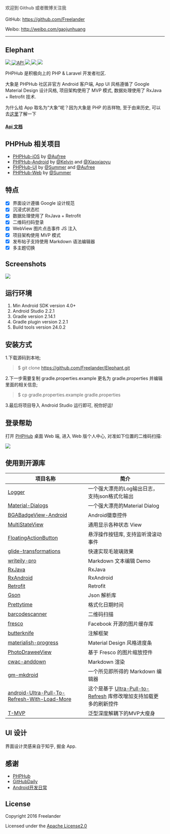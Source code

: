 <h4>
    <font color="#777">欢迎到 Github 或者微博关注我</font>
</h4> 

GitHub: https://github.com/Freelander

Weibo: http://weibo.com/gaojunhuang

---

## Elephant

<p>
    <a href="https://travis-ci.org/Freelander/Elephant">
        <img src="https://travis-ci.org/Freelander/Elephant.svg?branch=master">
    </a>
    <a href="https://android-arsenal.com/api?level=15">
        <img src="https://img.shields.io/badge/API-15%2B-brightgreen.svg?style=flat" border="0" alt="API">
    </a>
    <a href="https://github.com/Freelander/Elephant/blob/master/LICENSE">
        <img src="https://img.shields.io/badge/license-Apache%202.0-brightgreen.svg?style=flat">
    </a>
    <a href="http://weibo.com/gaojunhuang">
        <img src="https://img.shields.io/badge/contact-%40Freelander-orange.svg">
    </a>
    <a href="http://fir.im/elephpant">
        <img src="https://img.shields.io/badge/download-fir.im-blue.svg">
    </a>
</p>

PHPHub 是积极向上的 PHP & Laravel 开发者社区.

大象是 PHPHub 社区非官方 Android 客户端, App UI 风格遵循了 Google Material Design 设计风格, 项目架构使用了 MVP 模式, 数据处理使用了 RxJava + Retrofit 技术.

为什么给 App 取名为“大象”呢？因为大象是 PHP 的吉祥物, 至于由来历史, 可以去[这里](http://www.phpchina.com/blog-56751-183726.html)了解一下

#### [Api 文档](https://laravel-china.org/topics/3097)

## PHPHub 相关项目

* [PHPHub-iOS](https://github.com/Aufree/phphub-ios) by [@Aufree](https://github.com/Aufree)
* [PHPHub-Android](https://github.com/CycloneAxe/phphub-android) by [@Kelvin](https://github.com/CycloneAxe) and [@Xiaoxiaoyu](https://github.com/xiaoxiaoyu)
* [PHPHub-UI](https://github.com/phphub/phphub-ui) by [@Summer](https://github.com/summerblue) and [@Aufree](https://github.com/aufree)
* [PHPHub-Web](https://github.com/summerblue/phphub) by [@Summer](https://github.com/summerblue)

## 特点

- [x] 界面设计遵循 Google 设计规范
- [x] 沉浸式状态栏
- [x] 数据处理使用了 RxJava + Retrofit
- [x] 二维码扫码登录
- [x] WebView 图片点击事件 JS 注入
- [x] 项目架构使用 MVP 模式
- [x] 发布帖子支持使用 Markdown 语法编辑器
- [x] 多主题切换

## Screenshots

![](http://ww1.sinaimg.cn/large/006xB1lsgw1f8ofu9f0s8j31kw1zu1k9.jpg)

## 运行环境

1. Min Android SDK version 4.0+
2. Android Studio 2.2.1
3. Gradle version 2.14.1
4. Gradle plugin version 2.2.1
5. Build tools version 24.0.2

## 安装方式

1.下载源码到本地;

> $ git clone https://github.com/Freelander/Elephant.git

2.下一步需要复制 gradle.properties.example 更名为 gradle.properties 并编辑 里面的相关信息;

> $ cp gradle.properties.example gradle.properties

3.最后将项目导入 Android Studio 运行即可, 祝你好运!

## 登录帮助

打开 [PHPHub](https://laravel-china.org/) 桌面 Web 端, 进入 Web 版个人中心, 对准如下位置的二维码扫描: 

![](https://dn-phphub.qbox.me/uploads/images/201609/05/1/LGYQoWp9kY.png)

## 使用到开源库

  项目名称 | 简介
  -------- | ------
[Logger](https://github.com/orhanobut/logger) | 一个强大漂亮的Log输出日志，支持json格式化输出
[Material-Dialogs](https://github.com/afollestad/material-dialogs) | 一个强大漂亮的Material Dialog
[BGABadgeView-Android](https://github.com/bingoogolapple/BGABadgeView-Android) | Android徽章控件
[MultiStateView](https://github.com/Kennyc1012/MultiStateView) | 通用显示各种状态 View
[FloatingActionButton](https://github.com/makovkastar/FloatingActionButton) | 悬浮操作按钮库, 支持监听滑滚动事件
[glide-transformations](https://github.com/wasabeef/glide-transformations) | 快速实现毛玻璃效果
[writeily-pro](https://github.com/plafue/writeily-pro) | Markdown 文本编辑 Demo
[RxJava](https://github.com/ReactiveX/RxJava) | RxJava
[RxAndroid](https://github.com/ReactiveX/RxAndroid) | RxAndroid
[Retrofit](https://github.com/square/retrofit) | Retrofit
[Gson](https://github.com/google/gson) | Json 解析库
[Prettytime](https://github.com/ocpsoft/prettytime) | 格式化日期时间
[barcodescanner](https://github.com/dm77/barcodescanner) | 二维码扫描
[fresco](https://github.com/facebook/fresco) | Facebook 开源的图片缓存库
[butterknife](https://github.com/JakeWharton/butterknife) | 注解框架
[materialish-progress](https://github.com/pnikosis/materialish-progress) |  Material Design 风格进度条
[PhotoDraweeView](https://github.com/ongakuer/PhotoDraweeView) | 基于 Fresco 的图片缩放控件
[cwac-anddown](https://github.com/commonsguy/cwac-anddown) | Markdown 渲染
[gm-mkdroid](https://github.com/geminiwen/gm-mkdroid) | 一个所见即所得的 Markdown 编辑器
[android-Ultra-Pull-To-Refresh-With-Load-More](https://github.com/captainbupt/android-Ultra-Pull-To-Refresh-With-Load-More) | 这个是基于 [Ultra-Pull-to-Refresh](https://github.com/liaohuqiu/android-Ultra-Pull-To-Refresh) 库修改增加支持加载更多的刷新控件
[T-MVP](https://github.com/north2014/T-MVP) | 泛型深度解耦下的MVP大瘦身

## UI 设计

界面设计灵感来自于知乎, 掘金 App.

## 感谢

- [PHPHub](https://laravel-china.org/)
- [GitHubDaily](http://weibo.com/GitHubDaily)
- [Android开发日常](http://weibo.com/AndroidDevDaily)

## License

Copyright 2016 Freelander

Licensed under the [Apache License2.0](https://github.com/Freelander/Elephant/blob/master/LICENSE)
